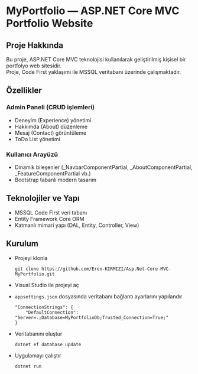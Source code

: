 # MyPortfolio — ASP.NET Core MVC Portfolio Website

## Proje Hakkında

Bu proje, ASP.NET Core MVC teknolojisi kullanılarak geliştirilmiş kişisel bir portfolyo web sitesidir.  
Proje, Code First yaklaşımı ile MSSQL veritabanı üzerinde çalışmaktadır.

## Özellikler

### Admin Paneli (CRUD işlemleri)

* Deneyim (Experience) yönetimi  
* Hakkımda (About) düzenleme  
* Mesaj (Contact) görüntüleme  
* ToDo List yönetimi  

### Kullanıcı Arayüzü

* Dinamik bileşenler (_NavbarComponentPartial, _AboutComponentPartial, _FeatureComponentPartial vb.)  
* Bootstrap tabanlı modern tasarım  

## Teknolojiler ve Yapı

* MSSQL Code First veri tabanı  
* Entity Framework Core ORM  
* Katmanlı mimari yapı (DAL, Entity, Controller, View)  

## Kurulum

* Projeyi klonla  
  ```
  git clone https://github.com/Eren-KIRMIZI/Asp.Net-Core-MVC-MyPortfolio.git
  ```

* Visual Studio ile projeyi aç  

* `appsettings.json` dosyasında veritabanı bağlantı ayarlarını yapılandır  
  ```
  "ConnectionStrings": {
      "DefaultConnection": "Server=.;Database=MyPortfolioDb;Trusted_Connection=True;"
  }
  ```

* Veritabanını oluştur  
  ```
  dotnet ef database update
  ```

* Uygulamayı çalıştır  
  ```
  dotnet run
  ```
